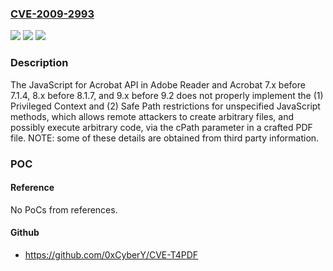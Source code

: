 ### [CVE-2009-2993](https://cve.mitre.org/cgi-bin/cvename.cgi?name=CVE-2009-2993)
![](https://img.shields.io/static/v1?label=Product&message=n%2Fa&color=blue)
![](https://img.shields.io/static/v1?label=Version&message=n%2Fa&color=blue)
![](https://img.shields.io/static/v1?label=Vulnerability&message=n%2Fa&color=brighgreen)

### Description

The JavaScript for Acrobat API in Adobe Reader and Acrobat 7.x before 7.1.4, 8.x before 8.1.7, and 9.x before 9.2 does not properly implement the (1) Privileged Context and (2) Safe Path restrictions for unspecified JavaScript methods, which allows remote attackers to create arbitrary files, and possibly execute arbitrary code, via the cPath parameter in a crafted PDF file.  NOTE: some of these details are obtained from third party information.

### POC

#### Reference
No PoCs from references.

#### Github
- https://github.com/0xCyberY/CVE-T4PDF

